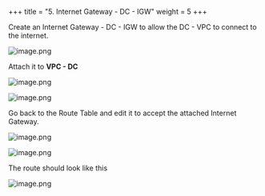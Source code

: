 +++
title = "5. Internet Gateway - DC - IGW"
weight = 5
+++


Create an Internet Gateway - DC - IGW to allow the DC - VPC to connect to the internet.


![image.png](/images/004-iv-setup-vpc-dc-resources/18-480816-image.png)


Attach it to **VPC - DC**


![image.png](/images/004-iv-setup-vpc-dc-resources/18-314920-image.png)


![image.png](/images/004-iv-setup-vpc-dc-resources/18-123019-image.png)


Go back to the Route Table and edit it to accept the attached Internet Gateway.


![image.png](/images/004-iv-setup-vpc-dc-resources/18-870408-image.png)


![image.png](/images/004-iv-setup-vpc-dc-resources/18-867622-image.png)


The route should look like this


![image.png](/images/004-iv-setup-vpc-dc-resources/18-316104-image.png)


